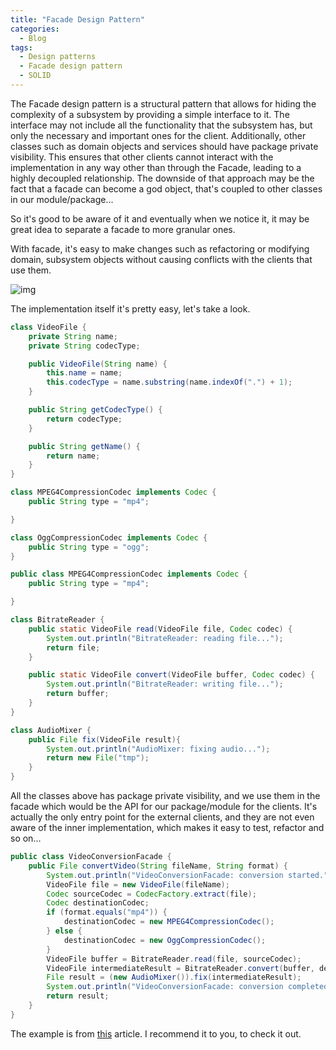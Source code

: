 ```yaml
---
title: "Facade Design Pattern"
categories:
  - Blog
tags:
  - Design patterns
  - Facade design pattern
  - SOLID
---
```


The Facade design pattern is a structural pattern that allows for hiding the complexity of a subsystem by providing a simple interface to it. 
The interface may not include all the functionality that the subsystem has, but only the necessary and important ones for the client. Additionally, other classes such as domain objects and services should have package private visibility. 
This ensures that other clients cannot interact with the implementation in any way other than through the Facade, leading to a highly decoupled relationship.
The downside of that approach may be the fact that a facade can become a god object, that's coupled to other classes in our module/package...

So it's good to be aware of it and eventually when we notice it, it may be great idea to separate a facade to more granular ones.

With facade, it's easy to make changes such as refactoring or modifying domain, subsystem objects without causing conflicts with the clients that use them.

![img]({{site.url}}/assets/blog_images/2023-02-07-facade-design-pattern/facade-uml.png)


The implementation itself it's pretty easy, let's take a look.

```java
class VideoFile {
    private String name;
    private String codecType;

    public VideoFile(String name) {
        this.name = name;
        this.codecType = name.substring(name.indexOf(".") + 1);
    }

    public String getCodecType() {
        return codecType;
    }

    public String getName() {
        return name;
    }
}
```

```java
class MPEG4CompressionCodec implements Codec {
    public String type = "mp4";

}

class OggCompressionCodec implements Codec {
    public String type = "ogg";
}

public class MPEG4CompressionCodec implements Codec {
    public String type = "mp4";

}
```

```java
class BitrateReader {
    public static VideoFile read(VideoFile file, Codec codec) {
        System.out.println("BitrateReader: reading file...");
        return file;
    }

    public static VideoFile convert(VideoFile buffer, Codec codec) {
        System.out.println("BitrateReader: writing file...");
        return buffer;
    }
}

class AudioMixer {
    public File fix(VideoFile result){
        System.out.println("AudioMixer: fixing audio...");
        return new File("tmp");
    }
}
```

All the classes above has package private visibility, and we use them in the facade which would be the API for our package/module for the clients.
It's actually the only entry point for the external clients, and they are not even aware of the inner implementation, which makes it easy to test, refactor and so on...


```java
public class VideoConversionFacade {
    public File convertVideo(String fileName, String format) {
        System.out.println("VideoConversionFacade: conversion started.");
        VideoFile file = new VideoFile(fileName);
        Codec sourceCodec = CodecFactory.extract(file);
        Codec destinationCodec;
        if (format.equals("mp4")) {
            destinationCodec = new MPEG4CompressionCodec();
        } else {
            destinationCodec = new OggCompressionCodec();
        }
        VideoFile buffer = BitrateReader.read(file, sourceCodec);
        VideoFile intermediateResult = BitrateReader.convert(buffer, destinationCodec);
        File result = (new AudioMixer()).fix(intermediateResult);
        System.out.println("VideoConversionFacade: conversion completed.");
        return result;
    }
}
```

The example is from [this](https://refactoring.guru/design-patterns/facade) article. I recommend it to you, to check it out.

